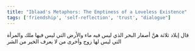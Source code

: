 ```yaml
---
title: "Iblaad's Metaphors: The Emptiness of a Loveless Existence"
tags: ['friendship', 'self-reflection', 'trust', "dialogue"]
---
```


 قال إبلاد ثلاثة هنَّ أصفار البحر الذي ليس فيه ماء والأرض التي ليس فيها ملك والمرأة التي ليس لها زوج وأخرى من لا يعرف الخير من الشر

